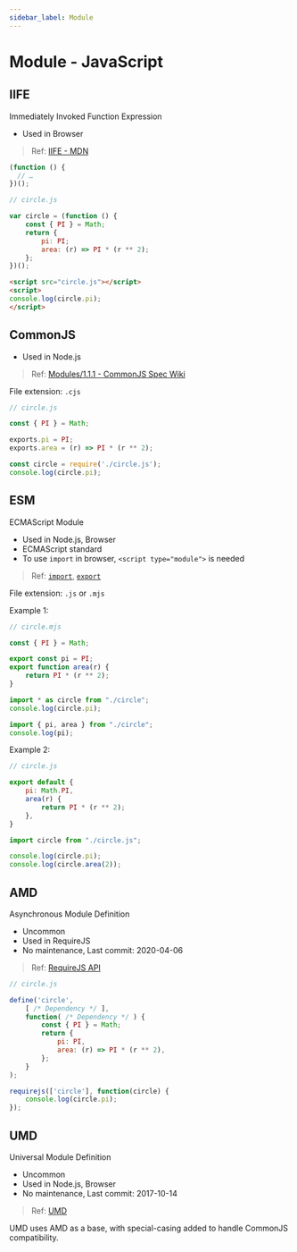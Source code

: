 ```yaml
---
sidebar_label: Module
---
```


# Module - JavaScript

## IIFE

Immediately Invoked Function Expression

- Used in Browser

> Ref: [IIFE - MDN](https://developer.mozilla.org/en-US/docs/Glossary/IIFE)

```js
(function () {
  // …
})();
```

```js
// circle.js

var circle = (function () {
    const { PI } = Math;
    return {
        pi: PI;
        area: (r) => PI * (r ** 2);
    };
})();
```

```html
<script src="circle.js"></script>
<script>
console.log(circle.pi);
</script>
```

## CommonJS

- Used in Node.js

> Ref: [Modules/1.1.1 - CommonJS Spec Wiki](http://wiki.commonjs.org/wiki/Modules/1.1.1)

File extension: `.cjs`

```js
// circle.js

const { PI } = Math;

exports.pi = PI;
exports.area = (r) => PI * (r ** 2);
```

```js
const circle = require('./circle.js');
console.log(circle.pi);
```

## ESM

ECMAScript Module

- Used in Node.js, Browser
- ECMAScript standard
- To use `import` in browser, `<script type="module">` is needed

> Ref: [`import`](https://developer.mozilla.org/en-US/docs/Web/JavaScript/Reference/Statements/import), [`export`](https://developer.mozilla.org/en-US/docs/Web/JavaScript/Reference/Statements/export)

File extension: `.js` or `.mjs`

Example 1:

```js
// circle.mjs

const { PI } = Math;

export const pi = PI;
export function area(r) {
    return PI * (r ** 2);
}
```

```js
import * as circle from "./circle";
console.log(circle.pi);
```

```js
import { pi, area } from "./circle";
console.log(pi);
```

Example 2:

```js
// circle.js

export default {
    pi: Math.PI,
    area(r) {
        return PI * (r ** 2);
    },
}
```

```js
import circle from "./circle.js";

console.log(circle.pi); 
console.log(circle.area(2));
```

## AMD

Asynchronous Module Definition

- Uncommon
- Used in RequireJS
- No maintenance, Last commit: 2020-04-06

> Ref: [RequireJS API](https://requirejs.org/docs/api.html)

```js
// circle.js

define('circle',
    [ /* Dependency */ ],
    function( /* Dependency */ ) {
        const { PI } = Math;
        return {
            pi: PI,
            area: (r) => PI * (r ** 2),
        };
    }
);
```

```js
requirejs(['circle'], function(circle) {
    console.log(circle.pi);
});
```

## UMD

Universal Module Definition

- Uncommon
- Used in Node.js, Browser
- No maintenance, Last commit: 2017-10-14

> Ref: [UMD](https://github.com/umdjs/umd)

UMD uses AMD as a base, with special-casing added to handle CommonJS compatibility.
